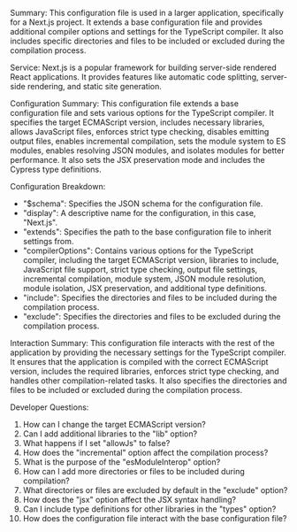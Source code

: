 Summary:
This configuration file is used in a larger application, specifically for a Next.js project. It extends a base configuration file and provides additional compiler options and settings for the TypeScript compiler. It also includes specific directories and files to be included or excluded during the compilation process.

Service:
Next.js is a popular framework for building server-side rendered React applications. It provides features like automatic code splitting, server-side rendering, and static site generation.

Configuration Summary:
This configuration file extends a base configuration file and sets various options for the TypeScript compiler. It specifies the target ECMAScript version, includes necessary libraries, allows JavaScript files, enforces strict type checking, disables emitting output files, enables incremental compilation, sets the module system to ES modules, enables resolving JSON modules, and isolates modules for better performance. It also sets the JSX preservation mode and includes the Cypress type definitions.

Configuration Breakdown:
- "$schema": Specifies the JSON schema for the configuration file.
- "display": A descriptive name for the configuration, in this case, "Next.js".
- "extends": Specifies the path to the base configuration file to inherit settings from.
- "compilerOptions": Contains various options for the TypeScript compiler, including the target ECMAScript version, libraries to include, JavaScript file support, strict type checking, output file settings, incremental compilation, module system, JSON module resolution, module isolation, JSX preservation, and additional type definitions.
- "include": Specifies the directories and files to be included during the compilation process.
- "exclude": Specifies the directories and files to be excluded during the compilation process.

Interaction Summary:
This configuration file interacts with the rest of the application by providing the necessary settings for the TypeScript compiler. It ensures that the application is compiled with the correct ECMAScript version, includes the required libraries, enforces strict type checking, and handles other compilation-related tasks. It also specifies the directories and files to be included or excluded during the compilation process.

Developer Questions:
1. How can I change the target ECMAScript version?
2. Can I add additional libraries to the "lib" option?
3. What happens if I set "allowJs" to false?
4. How does the "incremental" option affect the compilation process?
5. What is the purpose of the "esModuleInterop" option?
6. How can I add more directories or files to be included during compilation?
7. What directories or files are excluded by default in the "exclude" option?
8. How does the "jsx" option affect the JSX syntax handling?
9. Can I include type definitions for other libraries in the "types" option?
10. How does the configuration file interact with the base configuration file?